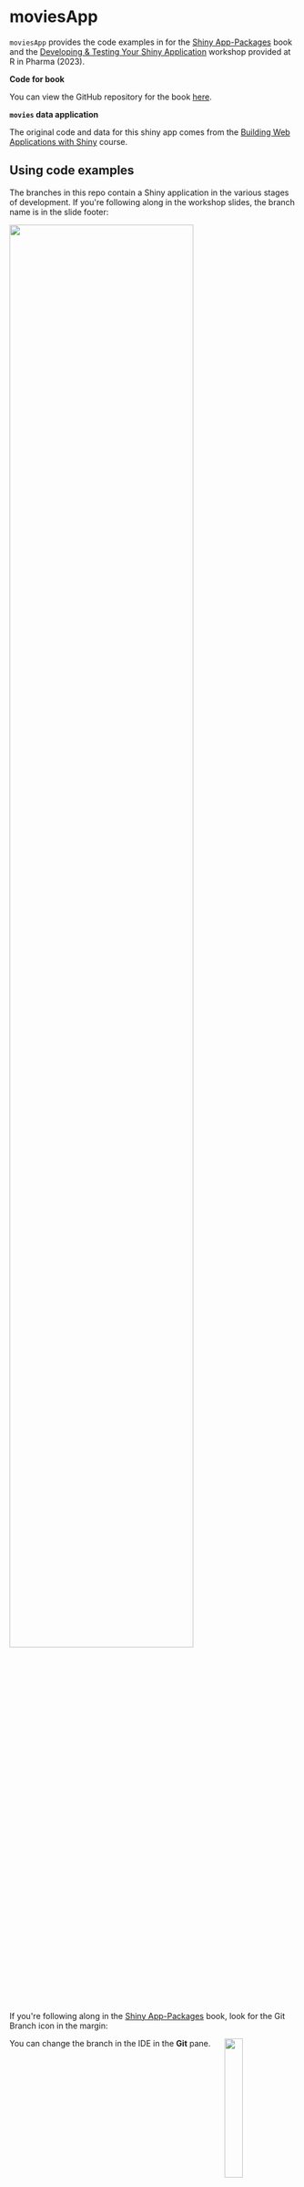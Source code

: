 # moviesApp

`moviesApp` provides the code examples in for the [Shiny App-Packages](https://mjfrigaard.github.io/shinyap/) book and the [Developing & Testing Your Shiny Application](https://mjfrigaard.github.io/dev-test-shiny/) workshop provided at R in Pharma (2023).

**Code for book**

You can view the GitHub repository for the book [here](https://github.com/mjfrigaard/shinyap).

**`movies` data application**

The original code and data for this shiny app comes from the [Building Web Applications with Shiny](https://rstudio-education.github.io/shiny-course/) course.

## Using code examples

The branches in this repo contain a Shiny application in the various stages of development. If you're following along in the workshop slides, the branch name is in the slide footer:

<div>
  <p href="Workshop slide"><img src="https://mjfrigaard.github.io/dev-test-shiny/img/slide_03_proj-app.png" width=80%></p>
</div>

If you're following along in the [Shiny App-Packages](https://mjfrigaard.github.io/shinyap/) book, look for the Git Branch icon in the margin: 

<div>
  <p href="Git branch icon"><img src="https://raw.githubusercontent.com/mjfrigaard/shinyap/main/images/new_branch_ico.png" width=25% align="right"></p>
</div>

You can change the branch in the IDE in the **Git** pane. 

<div>
  <p href="Follow along in the branches"><img src="https://mjfrigaard.github.io/dev-test-shiny/img/cloud_branches.gif" width=100%></p>
</div>

Or use the terminal 

```bash
git checkout <branch_name>
```

------------------------------------------------------------------------

## `main`

The [`main`](https://github.com/mjfrigaard/moviesApp/tree/main) branch of `moviesApp` is identical to the files that are created with a new Shiny App from the Posit Workbench New Project Wizard.
